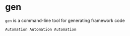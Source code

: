 # gen

`gen` is a command-line tool for generating framework code



`Automation Automation Automation`
